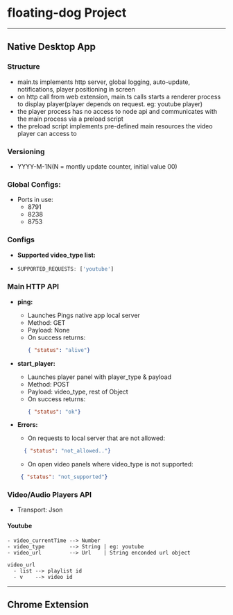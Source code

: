 # floating-dog Project
  

---

## Native Desktop App

### Structure
  - main.ts implements http server, global logging, auto-update, notifications, player positioning in screen
  - on http call from web extension, main.ts calls starts a renderer process to display player(player depends on request. eg: youtube player)
  - the player process has no access to node api and communicates with the main process via a preload script 
  - the preload script implements pre-defined main resources the video player can access to 


### Versioning
  - YYYY-M-1N(N = montly update counter, initial value 00)

### Global Configs:
  * Ports in use:
      * 8791
      * 8238
      * 8753


### Configs
  * **Supported video_type list:**
   -   ```javascript
       SUPPORTED_REQUESTS: ['youtube']

        ```

### Main HTTP API

  * **ping:**
      - Launches Pings native app local server
      - Method: GET
      - Payload: None
      - On success returns:
        ```json
        { "status": "alive"}

        ```


  * **start_player:**
      - Launches player panel with player_type & payload
      - Method: POST
      - Payload: video_type, rest of Object
      - On success returns:
        ```json
        { "status": "ok"}

        ```

  * **Errors:**
      - On requests to local server that are not allowed:
      ```json
        { "status": "not_allowed.."}

      ```

      - On open video panels where video_type is not supported:
       ```json
        { "status": "not_supported"}

      ```


### Video/Audio Players API
  - Transport: Json

  #### Youtube
    - video_currentTime --> Number
    - video_type        --> String | eg: youtube
    - video_url         --> Url    | String enconded url object

    video_url
      - list --> playlist id
      - v    --> video id


    

---


## Chrome Extension